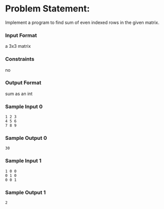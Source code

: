 # Problem Statement:

Implement a program to find sum of even indexed rows in the given matrix.

### Input Format

a 3x3 matrix

### Constraints

no

### Output Format

sum as an int

### Sample Input 0
```
1 2 3
4 5 6
7 8 9
```
### Sample Output 0
```
30
```
### Sample Input 1
```
1 0 0
0 1 0
0 0 1
```
### Sample Output 1
```
2
```
